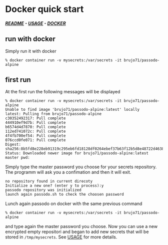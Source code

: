 # Docker quick start
#####  [README](https://github.com/brujo71/passodo.sh/blob/main/README.md) - [USAGE](https://github.com/brujo71/passodo.sh/blob/main/USAGE.md) - [DOCKER](https://github.com/brujo71/passodo.sh/blob/main/DOCKER.md)
## run with docker
Simply run it with docker
```
% docker container run -v mysecrets:/var/secrets -it brujo71/passodo-alpine 
```
## first run
At the first run the following messages will be displayed
```
% docker container run -v mysecrets:/var/secrets -it brujo71/passodo-alpine
Unable to find image 'brujo71/passodo-alpine:latest' locally
latest: Pulling from brujo71/passodo-alpine
c30352492317: Pull complete 
444910ef9d7b: Pull complete 
b6574d4d7870: Pull complete 
112ed741072c: Pull complete 
4f4fb700ef54: Pull complete 
076ccd0fe071: Pull complete 
Digest: sha256:8b5fd8e228eb91319c295eb6fd18128df0264ebef37b63f12b5d8e48722d4638
Status: Downloaded newer image for brujo71/passodo-alpine:latest
master pwd: 
```
Simply type the master password you choose for your secrets repository.
The programm will ask you a confimation and then it will exit.
```
no repository found in current direcoty
Initialize a new one? (enter y to process):y
passodo repository was initialized
launch again passodo.sh to check the choosen password
```
Lunch again passodo on docker with the same previous command
```
% docker container run -v mysecrets:/var/secrets -it brujo71/passodo-alpine 
```
and type again the master password you choose.
Now you can use a new encrypted empty repositori and began to add new secrets that will be stored in `/tmp/mysecrets`. See [USAGE](https://github.com/brujo71/passodo.sh/blob/main/USAGE.md) for more details.